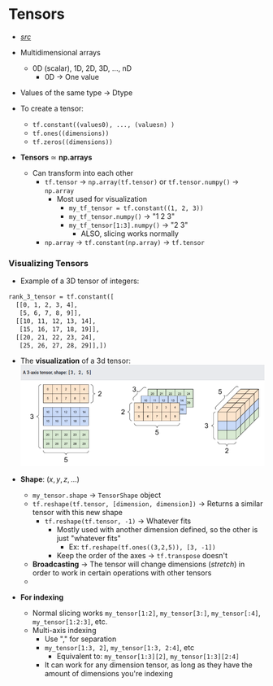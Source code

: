 # Tensors 
- [_src_](https://www.tensorflow.org/guide/tensor)
- Multidimensional arrays 
	- 0D (scalar), 1D, 2D, 3D, ..., nD
		- 0D -> One value
- Values of the same type -> Dtype
- To create a tensor: 
	- `tf.constant((values0), ..., (valuesn) )`
	- `tf.ones((dimensions))`
	- `tf.zeros((dimensions))`

- **Tensors** ≃ **np.arrays**
	- Can transform into each other
		- `tf.tensor` -> `np.array(tf.tensor)` or `tf.tensor.numpy()` -> `np.array`
			- Most used for visualization
				- `my_tf_tensor = tf.constant((1, 2, 3))`
				- `my_tf_tensor.numpy()` -> "1 2 3"
				- `my_tf_tensor[1:3].numpy()` -> "2 3"
					- ALSO, slicing works normally
		- `np.array` -> `tf.constant(np.array)` -> `tf.tensor`

### Visualizing Tensors
- Example of a 3D tensor of integers:
```
rank_3_tensor = tf.constant([
  [[0, 1, 2, 3, 4],
   [5, 6, 7, 8, 9]],
  [[10, 11, 12, 13, 14],
   [15, 16, 17, 18, 19]],
  [[20, 21, 22, 23, 24],
   [25, 26, 27, 28, 29]],])
```
- The **visualization** of a 3d tensor: ![3dTensor](/tensorflow/Images/tensor_visualization_3d.png)
- **Shape**: $(x, y, z, ...)$
	- `my_tensor.shape` -> `TensorShape` object
	- `tf.reshape(tf.tensor, [dimension, dimension])` -> Returns a similar tensor with this new shape  
		- `tf.reshape(tf.tensor, -1)` -> Whatever fits
			- Mostly used with another dimension defined, so the other is just "whatever fits"
				- Ex: `tf.reshape(tf.ones((3,2,5)), [3, -1])`
			- Keep the order of the axes -> `tf.transpose` doesn't 
	- **Broadcasting** -> The tensor will change dimensions (_stretch_) in order to work in certain operations with other tensors 
	- 
	
- **For indexing**
	- Normal slicing works `my_tensor[1:2]`, `my_tensor[3:]`, `my_tensor[:4]`, `my_tensor[1:2:3]`, etc.
	- Multi-axis indexing
		- Use "," for separation
		- `my_tensor[1:3, 2]`, `my_tensor[1:3, 2:4]`, etc
			- Equivalent to: `my_tensor[1:3][2]`, `my_tensor[1:3][2:4]`
		- It can work for any dimension tensor, as long as they have the amount of dimensions you're indexing

